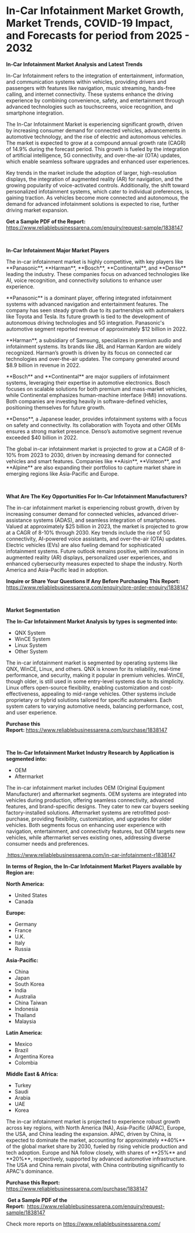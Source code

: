 <p><h1>In-Car Infotainment Market Growth, Market Trends, COVID-19 Impact, and Forecasts for period from 2025 - 2032</h1></p><p><strong>In-Car Infotainment Market Analysis and Latest Trends</strong></p>
<p><p>In-Car Infotainment refers to the integration of entertainment, information, and communication systems within vehicles, providing drivers and passengers with features like navigation, music streaming, hands-free calling, and internet connectivity. These systems enhance the driving experience by combining convenience, safety, and entertainment through advanced technologies such as touchscreens, voice recognition, and smartphone integration.</p><p>The In-Car Infotainment Market is experiencing significant growth, driven by increasing consumer demand for connected vehicles, advancements in automotive technology, and the rise of electric and autonomous vehicles. The market is expected to grow at a compound annual growth rate (CAGR) of 14.9% during the forecast period. This growth is fueled by the integration of artificial intelligence, 5G connectivity, and over-the-air (OTA) updates, which enable seamless software upgrades and enhanced user experiences.</p><p>Key trends in the market include the adoption of larger, high-resolution displays, the integration of augmented reality (AR) for navigation, and the growing popularity of voice-activated controls. Additionally, the shift toward personalized infotainment systems, which cater to individual preferences, is gaining traction. As vehicles become more connected and autonomous, the demand for advanced infotainment solutions is expected to rise, further driving market expansion.</p></p>
<p><strong>Get a Sample PDF of the Report:&nbsp;</strong> <a href="https://www.reliablebusinessarena.com/enquiry/request-sample/1838147?utm_campaign=1841&utm_medium=2&utm_source=Github&utm_content=ia&utm_term=24012025&utm_id=in-car-infotainment">https://www.reliablebusinessarena.com/enquiry/request-sample/1838147</a></p>
<p>&nbsp;</p>
<p><strong>In-Car Infotainment Major Market Players</strong></p>
<p><p>The in-car infotainment market is highly competitive, with key players like **Panasonic**, **Harman**, **Bosch**, **Continental**, and **Denso** leading the industry. These companies focus on advanced technologies like AI, voice recognition, and connectivity solutions to enhance user experience.</p><p>**Panasonic** is a dominant player, offering integrated infotainment systems with advanced navigation and entertainment features. The company has seen steady growth due to its partnerships with automakers like Toyota and Tesla. Its future growth is tied to the development of autonomous driving technologies and 5G integration. Panasonic's automotive segment reported revenue of approximately $12 billion in 2022.</p><p>**Harman**, a subsidiary of Samsung, specializes in premium audio and infotainment systems. Its brands like JBL and Harman Kardon are widely recognized. Harman’s growth is driven by its focus on connected car technologies and over-the-air updates. The company generated around $8.9 billion in revenue in 2022.</p><p>**Bosch** and **Continental** are major suppliers of infotainment systems, leveraging their expertise in automotive electronics. Bosch focuses on scalable solutions for both premium and mass-market vehicles, while Continental emphasizes human-machine interface (HMI) innovations. Both companies are investing heavily in software-defined vehicles, positioning themselves for future growth.</p><p>**Denso**, a Japanese leader, provides infotainment systems with a focus on safety and connectivity. Its collaboration with Toyota and other OEMs ensures a strong market presence. Denso’s automotive segment revenue exceeded $40 billion in 2022.</p><p>The global in-car infotainment market is projected to grow at a CAGR of 8-10% from 2023 to 2030, driven by increasing demand for connected vehicles and smart features. Companies like **Aisin**, **Visteon**, and **Alpine** are also expanding their portfolios to capture market share in emerging regions like Asia-Pacific and Europe.</p></p>
<p>&nbsp;</p>
<p><strong>What Are The Key Opportunities For In-Car Infotainment Manufacturers?</strong></p>
<p><p>The in-car infotainment market is experiencing robust growth, driven by increasing consumer demand for connected vehicles, advanced driver-assistance systems (ADAS), and seamless integration of smartphones. Valued at approximately $25 billion in 2023, the market is projected to grow at a CAGR of 8-10% through 2030. Key trends include the rise of 5G connectivity, AI-powered voice assistants, and over-the-air (OTA) updates. Electric vehicles (EVs) are also fueling demand for sophisticated infotainment systems. Future outlook remains positive, with innovations in augmented reality (AR) displays, personalized user experiences, and enhanced cybersecurity measures expected to shape the industry. North America and Asia-Pacific lead in adoption.</p></p>
<p><strong>Inquire or Share Your Questions If Any Before Purchasing This Report:</strong> <a href="https://www.reliablebusinessarena.com/enquiry/pre-order-enquiry/1838147?utm_campaign=1841&utm_medium=2&utm_source=Github&utm_content=ia&utm_term=24012025&utm_id=in-car-infotainment">https://www.reliablebusinessarena.com/enquiry/pre-order-enquiry/1838147</a></p>
<p>&nbsp;</p>
<p><strong>Market Segmentation</strong></p>
<p><strong>The In-Car Infotainment Market Analysis by types is segmented into:</strong></p>
<p><ul><li>QNX System</li><li>WinCE System</li><li>Linux System</li><li>Other System</li></ul></p>
<p><p>The in-car infotainment market is segmented by operating systems like QNX, WinCE, Linux, and others. QNX is known for its reliability, real-time performance, and security, making it popular in premium vehicles. WinCE, though older, is still used in some entry-level systems due to its simplicity. Linux offers open-source flexibility, enabling customization and cost-effectiveness, appealing to mid-range vehicles. Other systems include proprietary or hybrid solutions tailored for specific automakers. Each system caters to varying automotive needs, balancing performance, cost, and user experience.</p></p>
<p><strong>Purchase this Report:&nbsp;</strong><a href="https://www.reliablebusinessarena.com/purchase/1838147?utm_campaign=1841&utm_medium=2&utm_source=Github&utm_content=ia&utm_term=24012025&utm_id=in-car-infotainment">https://www.reliablebusinessarena.com/purchase/1838147</a></p>
<p>&nbsp;</p>
<p><strong>The In-Car Infotainment Market Industry Research by Application is segmented into:</strong></p>
<p><ul><li>OEM</li><li>Aftermarket</li></ul></p>
<p><p>The in-car infotainment market includes OEM (Original Equipment Manufacturer) and aftermarket segments. OEM systems are integrated into vehicles during production, offering seamless connectivity, advanced features, and brand-specific designs. They cater to new car buyers seeking factory-installed solutions. Aftermarket systems are retrofitted post-purchase, providing flexibility, customization, and upgrades for older vehicles. Both segments focus on enhancing user experience with navigation, entertainment, and connectivity features, but OEM targets new vehicles, while aftermarket serves existing ones, addressing diverse consumer needs and preferences.</p></p>
<p><a href="https://www.reliablebusinessarena.com/in-car-infotainment-r1838147?utm_campaign=1841&utm_medium=2&utm_source=Github&utm_content=ia&utm_term=24012025&utm_id=in-car-infotainment">&nbsp;https://www.reliablebusinessarena.com/in-car-infotainment-r1838147</a></p>
<p><strong>In terms of Region, the In-Car Infotainment Market Players available by Region are:</strong></p>
<p>
    <p> <strong> North America: </strong>
        <ul>
            <li>United States</li>
            <li>Canada</li>
        </ul>
        </p> 
    <p> <strong> Europe: </strong>
        <ul>
            <li>Germany</li>
            <li>France</li>
            <li>U.K.</li>
            <li>Italy</li>
            <li>Russia</li>
        </ul>
        </p> 
    <p> <strong> Asia-Pacific: </strong>
        <ul>
            <li>China</li>
            <li>Japan</li>
            <li>South Korea</li>
            <li>India</li>
            <li>Australia</li>
            <li>China Taiwan</li>
            <li>Indonesia</li>
            <li>Thailand</li>
            <li>Malaysia</li>
        </ul>
        </p> 
    <p> <strong> Latin America: </strong>
        <ul>
            <li>Mexico</li>
            <li>Brazil</li>
            <li>Argentina Korea</li>
            <li>Colombia</li>
        </ul>
        </p> 
    <p> <strong> Middle East & Africa: </strong>
        <ul>
            <li>Turkey</li>
            <li>Saudi</li>
            <li>Arabia</li>
            <li>UAE</li>
            <li>Korea</li>
        </ul>
    </p>
    </p>
<p><p>The in-car infotainment market is projected to experience robust growth across key regions, with North America (NA), Asia-Pacific (APAC), Europe, the USA, and China leading the expansion. APAC, driven by China, is expected to dominate the market, accounting for approximately **40%** of the global market share by 2030, fueled by rising vehicle production and tech adoption. Europe and NA follow closely, with shares of **25%** and **20%**, respectively, supported by advanced automotive infrastructure. The USA and China remain pivotal, with China contributing significantly to APAC's dominance.</p></p>
<p><strong>Purchase this Report: </strong><a href="https://www.reliablebusinessarena.com/purchase/1838147?utm_campaign=1841&utm_medium=2&utm_source=Github&utm_content=ia&utm_term=24012025&utm_id=in-car-infotainment">https://www.reliablebusinessarena.com/purchase/1838147</a></p>
<p>&nbsp;<strong>Get a Sample PDF of the Report:&nbsp;&nbsp;</strong><a href="https://www.reliablebusinessarena.com/enquiry/request-sample/1838147?utm_campaign=1841&utm_medium=2&utm_source=Github&utm_content=ia&utm_term=24012025&utm_id=in-car-infotainment">https://www.reliablebusinessarena.com/enquiry/request-sample/1838147</a></p>
<p><strong></strong></p>
<p>Check more reports on <a href="https://www.reliablebusinessarena.com/?utm_campaign=1841&utm_medium=2&utm_source=Github&utm_content=ia&utm_term=24012025&utm_id=in-car-infotainment">https://www.reliablebusinessarena.com/</a></p>